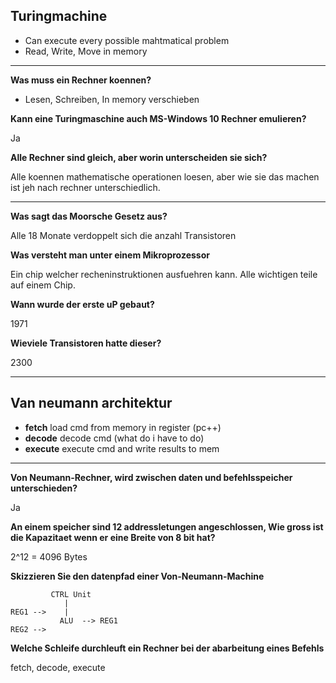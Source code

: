 ## Turingmachine

 - Can execute every possible mahtmatical problem
 - Read, Write, Move in memory

---

**Was muss ein Rechner koennen?**

 - Lesen, Schreiben, In memory verschieben

**Kann eine Turingmaschine auch MS-Windows 10 Rechner emulieren?**

Ja

**Alle Rechner sind gleich, aber worin unterscheiden sie sich?**

Alle koennen mathematische operationen loesen, aber wie sie das machen
ist jeh nach rechner unterschiedlich.

---

**Was sagt das Moorsche Gesetz aus?**

Alle 18 Monate verdoppelt sich die anzahl Transistoren

**Was versteht man unter einem Mikroprozessor**

Ein chip welcher recheninstruktionen ausfuehren kann.
Alle wichtigen teile auf einem Chip.

**Wann wurde der erste uP gebaut?**

1971

**Wieviele Transistoren hatte dieser?**

2300

---

## Van neumann architektur

 - **fetch** load cmd from memory in register (pc++)
 - **decode** decode cmd (what do i have to do)
 - **execute** execute cmd and write results to mem

---

**Von Neumann-Rechner, wird zwischen daten und befehlsspeicher unterschieden?**

Ja

**An einem speicher sind 12 addressletungen angeschlossen, Wie gross ist die Kapazitaet
wenn er eine Breite von 8 bit hat?**

2^12 = 4096 Bytes

**Skizzieren Sie den datenpfad einer Von-Neumann-Machine**
```
         CTRL Unit
            |
REG1 -->    |
           ALU  --> REG1
REG2 -->
```

**Welche Schleife durchleuft ein Rechner bei der abarbeitung eines Befehls**

fetch, decode, execute
